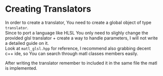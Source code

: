 # Creating Translators
In order to create a translator, You need to create a global object of type ``translator``.  
Since to port a language like HLSL You only need to slighly change the provided glsl translator + create a way to handle parameters, I will not write a detailed guide on it.  
Look at ``matl_glsl.hpp`` for reference, I recommend also grabbing decent c++ ide, so You can search through matl classes members easily.  
  
After writing the translator remember to included it in the same file the matl is implemented.
